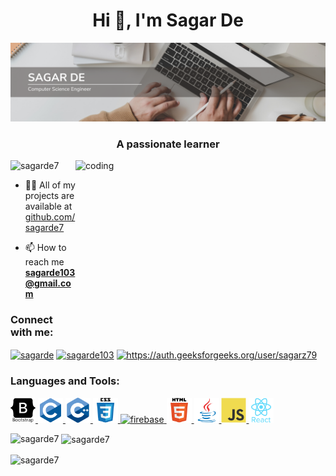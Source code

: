 <h1 align="center">Hi 👋, I'm Sagar De</h1>
<img src="https://github.com/sagarde7/sagarde7/blob/main/Github%20Banner.png">
<h3 align="center">A passionate learner</h3>

<img align="right" alt="coding" width="400" height="300" src="https://user-images.githubusercontent.com/74038190/241764371-9d0fd0c4-5c7f-4122-b884-64a1e1685d2d.gif">

<p align="left"> <img src="https://komarev.com/ghpvc/?username=sagarde7&label=Profile%20views&color=0e75b6&style=flat" alt="sagarde7" /> </p>

- 👨‍💻 All of my projects are available at [github.com/sagarde7](github.com/sagarde7)

- 📫 How to reach me **sagarde103@gmail.com**

<h3 align="left">Connect with me:</h3>
<p align="left">
<a href="https://linkedin.com/in/sagarde" target="blank"><img align="center" src="https://raw.githubusercontent.com/rahuldkjain/github-profile-readme-generator/master/src/images/icons/Social/linked-in-alt.svg" alt="sagarde" height="30" width="40" /></a>
<a href="https://www.hackerrank.com/sagarde103" target="blank"><img align="center" src="https://raw.githubusercontent.com/rahuldkjain/github-profile-readme-generator/master/src/images/icons/Social/hackerrank.svg" alt="sagarde103" height="30" width="40" /></a>
<a href="https://auth.geeksforgeeks.org/user/https://auth.geeksforgeeks.org/user/sagarz79" target="blank"><img align="center" src="https://raw.githubusercontent.com/rahuldkjain/github-profile-readme-generator/master/src/images/icons/Social/geeks-for-geeks.svg" alt="https://auth.geeksforgeeks.org/user/sagarz79" height="30" width="40" /></a>
</p>

<h3 align="left">Languages and Tools:</h3>
<p align="left"> <a href="https://getbootstrap.com" target="_blank" rel="noreferrer"> <img src="https://raw.githubusercontent.com/devicons/devicon/master/icons/bootstrap/bootstrap-plain-wordmark.svg" alt="bootstrap" width="40" height="40"/> </a> <a href="https://www.cprogramming.com/" target="_blank" rel="noreferrer"> <img src="https://raw.githubusercontent.com/devicons/devicon/master/icons/c/c-original.svg" alt="c" width="40" height="40"/> </a> <a href="https://www.w3schools.com/cpp/" target="_blank" rel="noreferrer"> <img src="https://raw.githubusercontent.com/devicons/devicon/master/icons/cplusplus/cplusplus-original.svg" alt="cplusplus" width="40" height="40"/> </a> <a href="https://www.w3schools.com/css/" target="_blank" rel="noreferrer"> <img src="https://raw.githubusercontent.com/devicons/devicon/master/icons/css3/css3-original-wordmark.svg" alt="css3" width="40" height="40"/> </a> <a href="https://firebase.google.com/" target="_blank" rel="noreferrer"> <img src="https://www.vectorlogo.zone/logos/firebase/firebase-icon.svg" alt="firebase" width="40" height="40"/> </a> <a href="https://www.w3.org/html/" target="_blank" rel="noreferrer"> <img src="https://raw.githubusercontent.com/devicons/devicon/master/icons/html5/html5-original-wordmark.svg" alt="html5" width="40" height="40"/> </a> <a href="https://www.java.com" target="_blank" rel="noreferrer"> <img src="https://raw.githubusercontent.com/devicons/devicon/master/icons/java/java-original.svg" alt="java" width="40" height="40"/> </a> <a href="https://developer.mozilla.org/en-US/docs/Web/JavaScript" target="_blank" rel="noreferrer"> <img src="https://raw.githubusercontent.com/devicons/devicon/master/icons/javascript/javascript-original.svg" alt="javascript" width="40" height="40"/> </a> <a href="https://reactjs.org/" target="_blank" rel="noreferrer"> <img src="https://raw.githubusercontent.com/devicons/devicon/master/icons/react/react-original-wordmark.svg" alt="react" width="40" height="40"/> </a> </p>

<p><img align="left" src="https://github-readme-stats.vercel.app/api/top-langs?username=sagarde7&show_icons=true&locale=en&layout=compact" alt="sagarde7" /></p>

<p>&nbsp;<img align="center" src="https://github-readme-stats.vercel.app/api?username=sagarde7&show_icons=true&locale=en" alt="sagarde7" /></p>

<p><img align="center" src="https://github-readme-streak-stats.herokuapp.com/?user=sagarde7&" alt="sagarde7" /></p>

